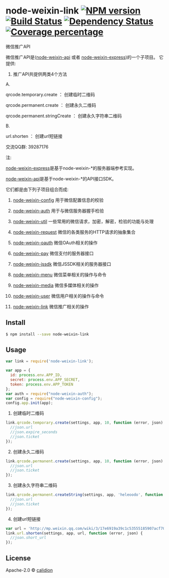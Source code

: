 # node-weixin-link [![NPM version][npm-image]][npm-url] [![Build Status][travis-image]][travis-url] [![Dependency Status][daviddm-image]][daviddm-url] [![Coverage percentage][coveralls-image]][coveralls-url]


微信推广API

微信推广API是([node-weixin-api](https://github.com/node-weixin/node-weixin-api) 或者 [node-weixin-express](https://github.com/node-weixin/node-weixin-express))的一个子项目。
它提供:

1. 推广API共提供两类4个方法

  A.

  qrcode.temporary.create ： 创建临时二维码

  qrcode.permanent.create ： 创建永久二维码

  qrcode.permanent.stringCreate ： 创建永久字符串二维码

  B.

  url.shorten ： 创建url短链接



交流QQ群: 39287176

注:

 [node-weixin-express](https://github.com/node-weixin/node-weixin-express)是基于node-weixin-*的服务器端参考实现。

 [node-weixin-api](https://github.com/node-weixin/node-weixin-api)是基于node-weixin-*的API接口SDK。

 它们都是由下列子项目组合而成:

 1. [node-weixin-config](https://github.com/node-weixin/node-weixin-config)
    用于微信配置信息的校验

 2. [node-weixin-auth](https://github.com/node-weixin/node-weixin-auth)
    用于与微信服务器握手检验

 3. [node-weixin-util](https://github.com/node-weixin/node-weixin-util)
    一些常用的微信请求，加密，解密，检验的功能与处理

 4. [node-weixin-request](https://github.com/node-weixin/node-weixin-request)
    微信的各类服务的HTTP请求的抽象集合

 5. [node-weixin-oauth](https://github.com/node-weixin/node-weixin-oauth)
    微信OAuth相关的操作

 6. [node-weixin-pay](https://github.com/node-weixin/node-weixin-pay)
    微信支付的服务器接口

 7. [node-weixin-jssdk](https://github.com/node-weixin/node-weixin-jssdk)
    微信JSSDK相关的服务器接口

 8. [node-weixin-menu](https://github.com/node-weixin/node-weixin-menu)
    微信菜单相关的操作与命令

 9. [node-weixin-media](https://github.com/node-weixin/node-weixin-media)
    微信多媒体相关的操作

 10. [node-weixin-user](https://github.com/node-weixin/node-weixin-user)
    微信用户相关的操作与命令

 11. [node-weixin-link](https://github.com/node-weixin/node-weixin-link)
    微信推广相关的操作

## Install

```sh
$ npm install --save node-weixin-link
```


## Usage

```js
var link = require('node-weixin-link');

var app = {
  id: process.env.APP_ID,
  secret: process.env.APP_SECRET,
  token: process.env.APP_TOKEN
};
var auth = require("node-weixin-auth");
var config = require("node-weixin-config");
config.app.init(app);

```

1. 创建临时二维码

```js
link.qrcode.temporary.create(settings, app, 10, function (error, json) {
  //json.url
  //json.expire_seconds
  //json.ticket
});
```
2. 创建永久二维码

```js
link.qrcode.permanent.create(settings, app, 10, function (error, json) {
  //json.url
  //json.ticket
});
```

3. 创建永久字符串二维码

```js
link.qrcode.permanent.createString(settings, app, 'heleoodo', function (error, json) {
  //json.url
  //json.ticket
});
```

4. 创建url短链接

```js
var url = 'http://mp.weixin.qq.com/wiki/3/17e6919a39c1c53555185907acf70093.html';
link.url.shorten(settings, app, url, function (error, json) {
  //json.short_url
});  
```


## License

Apache-2.0 © [calidion](calidion.github.io)


[npm-image]: https://badge.fury.io/js/node-weixin-link.svg
[npm-url]: https://npmjs.org/package/node-weixin-link
[travis-image]: https://travis-ci.org/node-weixin/node-weixin-link.svg?branch=master
[travis-url]: https://travis-ci.org/node-weixin/node-weixin-link
[daviddm-image]: https://david-dm.org/node-weixin/node-weixin-link.svg?theme=shields.io
[daviddm-url]: https://david-dm.org/node-weixin/node-weixin-link
[coveralls-image]: https://coveralls.io/repos/node-weixin/node-weixin-link/badge.svg
[coveralls-url]: https://coveralls.io/r/node-weixin/node-weixin-link
